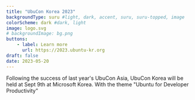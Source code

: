 ```yaml
---
title: "UbuCon Korea 2023"
backgroundType: suru #light, dark, accent, suru, suru-topped, image
colorScheme: dark #dark, light
image: logo.svg
# backgroundImage: bg.png
buttons:
    - label: Learn more
      url: https://2023.ubuntu-kr.org
draft: false
date: 2023-05-20
---
```

Following the success of last year's UbuCon Asia, UbuCon Korea will be held at Sept 9th at Microsoft Korea. With the theme "Ubuntu for Developer Productivity"
